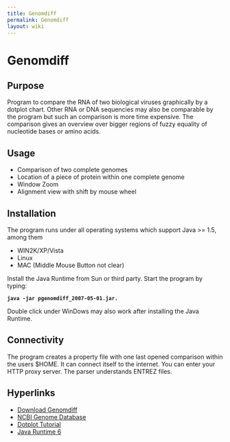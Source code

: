 ```yaml
---
title: Genomdiff
permalink: Genomdiff
layout: wiki
---
```


# Genomdiff

## Purpose

Program to compare the RNA of two biological viruses graphically by a
dotplot chart. Other RNA or DNA sequencies may also be comparable by the
program but such an comparison is more time expensive. The comparison
gives an overview over bigger regions of fuzzy equality of nucleotide
bases or amino acids.

## Usage

- Comparison of two complete genomes
- Location of a piece of protein within one complete genome
- Window Zoom
- Alignment view with shift by mouse wheel

## Installation

The program runs under all operating systems which support Java \>= 1.5,
among them

- WIN2K/XP/Vista
- Linux
- MAC (Middle Mouse Button not clear)

Install the Java Runtime from Sun or third party. Start the program by
typing:

<b>

    java -jar pgenomdiff_2007-05-01.jar.

</b>

Double click under WinDows may also work after installing the Java
Runtime.

## Connectivity

The program creates a property file with one last opened comparison
within the users \$HOME. It can connect itself to the internet. You can
enter your HTTP proxy server. The parser understands ENTREZ files.

## Hyperlinks

- [Download Genomdiff](http://sourceforge.net/projects/genomdiff)
- [NCBI Genome
  Database](http://www.ncbi.nlm.nih.gov/entrez/viewer.fcgi?db=nucleotide&val=328658)
- [Dotplot Tutorial](http://www.glesir.de/~claus/dotplot.pdf)
- [Java Runtime 6](http://java.sun.com/javase/downloads/?intcmp=1281)
